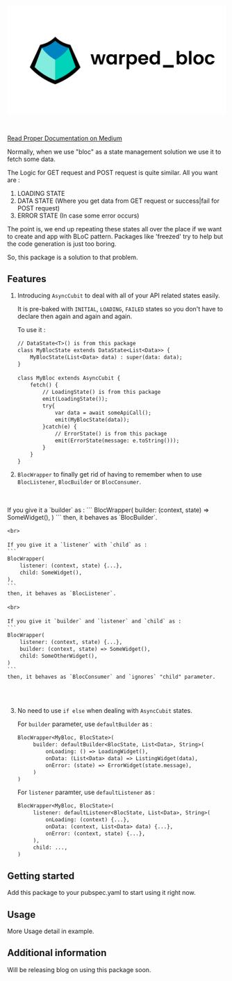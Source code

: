 <!-- 
This README describes the package. If you publish this package to pub.dev,
this README's contents appear on the landing page for your package.

For information about how to write a good package README, see the guide for
[writing package pages](https://dart.dev/guides/libraries/writing-package-pages). 

For general information about developing packages, see the Dart guide for
[creating packages](https://dart.dev/guides/libraries/create-library-packages)
and the Flutter guide for
[developing packages and plugins](https://flutter.dev/developing-packages). 
-->

<p align="center">
<img src="./assets/warped_bloc.png" alt="Bloc" />
</p>

<br>

[Read Proper Documentation on Medium](https://medium.com/@sushaanshakya88/using-warped-bloc-to-reduce-boilerplate-code-when-using-bloc-pattern-flutter-d5adf4d4f47d)

Normally, when we use "bloc" as a state management solution we use it to fetch some data.

The Logic for GET request and POST request is quite similar.
All you want are :
1. LOADING STATE
2. DATA STATE (Where you get data from GET request or success|fail for POST request)
3. ERROR STATE (In case some error occurs)

The point is, we end up repeating these states all over the place if we want to create
and app with BLoC pattern. Packages like 'freezed' try to help but the code generation
is just too boring.

So, this package is a solution to that problem.

## Features

1. Introducing `AsyncCubit` to deal with all of your API related states easily.

    It is pre-baked with `INITIAL`, `LOADING`, `FAILED` states so you don't have to declare then again and again and again.

    To use it :
    ```
    // DataState<T>() is from this package
    class MyBlocState extends DataState<List<Data>> {
        MyBlocState(List<Data> data) : super(data: data);
    }

    class MyBloc extends AsyncCubit {
        fetch() {
            // LoadingState() is from this package
            emit(LoadingState());
            try{
                var data = await someApiCall();
                emit(MyBlocState(data));
            }catch(e) {
                // ErrorState() is from this package
                emit(ErrorState(message: e.toString()));
            }
        }
    }
    ```

2. `BlocWrapper` to finally get rid of having to remember when to use `BlocListener`, `BlocBuilder` or `BlocConsumer`.
<br>
<br>
    If you give it a `builder` as : 
    ```
    BlocWrapper(
        builder: (context, state) => SomeWidget(),
    )
    ```
    then, it behaves as `BlocBuilder`.

    <br>

    If you give it a `listener` with `child` as : 
    ```
    BlocWrapper(
        listener: (context, state) {...}, 
        child: SomeWidget(),
    ),
    ```
    then, it behaves as `BlocListener`.

    <br>

    If you give it `builder` and `listener` and `child` as :
    ```
    BlocWrapper(
        listener: (context, state) {...},
        builder: (context, state) => SomeWidget(),
        child: SomeOtherWidget(),
    )
    ```
    then, it behaves as `BlocConsumer` and `ignores` "child" parameter.

<br><br>

3. No need to use `if else` when dealing with `AsyncCubit` states. <br>
   
   For `builder` parameter, use `defaultBuilder` as :
   ```
   BlocWrapper<MyBloc, BlocState>(
        builder: defaultBuilder<BlocState, List<Data>, String>(
            onLoading: () => LoadingWidget(),
            onData: (List<Data> data) => ListingWidget(data),
            onError: (state) => ErrorWidget(state.message),
        )
   )
   ```

   For `listener` paramter, use `defaultListener` as :
   ```
   BlocWrapper<MyBloc, BlocState>(
        listener: defaultListener<BlocState, List<Data>, String>(
            onLoading: (context) {...},
            onData: (context, List<Data> data) {...},
            onError: (context, state) {...},
        ),
        child: ...,
   ) 
   ```


## Getting started

Add this package to your pubspec.yaml to start using it right now.

## Usage

More Usage detail in example.

## Additional information

Will be releasing blog on using this package soon.
